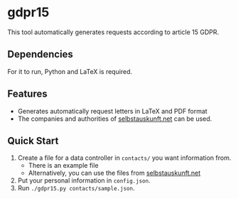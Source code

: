 # gdpr15

This tool automatically generates requests according to article 15 GDPR.

## Dependencies

For it to run, Python and LaTeX is required.
## Features

  - Generates automatically request letters in LaTeX and PDF format
  - The companies and authorities of
    [selbstauskunft.net](https://selbstauskunft.net/) can be used.

## Quick Start
1. Create a file for a data controller in ```contacts/``` you want information
   from.
   * There is an example file
   * Alternatively, you can use the files from
     [selbstauskunft.net](https://selbstauskunft.net/)
2. Put your personal information in ```config.json```.
3. Run ```./gdpr15.py contacts/sample.json```.

